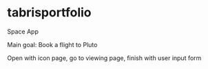 # tabrisportfolio

Space App

Main goal: Book a flight to Pluto

Open with icon page, go to viewing page, finish with user input form
